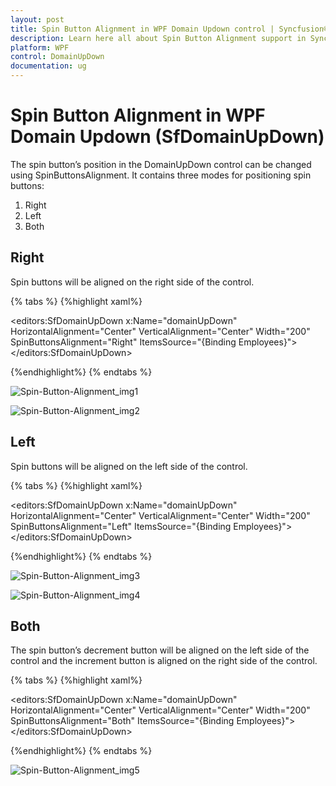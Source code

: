 ```yaml
---
layout: post
title: Spin Button Alignment in WPF Domain Updown control | Syncfusion®
description: Learn here all about Spin Button Alignment support in Syncfusion® WPF Domain Updown (SfDomainUpDown) control and more.
platform: WPF
control: DomainUpDown
documentation: ug
---
```


# Spin Button Alignment in WPF Domain Updown (SfDomainUpDown)

The spin button’s position in the DomainUpDown control can be changed using SpinButtonsAlignment. It contains three modes for positioning spin buttons:

1. Right
2. Left
3. Both

## Right

Spin buttons will be aligned on the right side of the control.

{% tabs %}
{%highlight xaml%}

<editors:SfDomainUpDown x:Name="domainUpDown"
                       HorizontalAlignment="Center"
                       VerticalAlignment="Center"
                       Width="200" 
                      SpinButtonsAlignment="Right"
                      ItemsSource="{Binding Employees}">
 </editors:SfDomainUpDown>

{%endhighlight%}
{% endtabs %}

![Spin-Button-Alignment_img1](Spin-Button-Alignment_images/Spin-Button-Alignment_img1.png)

![Spin-Button-Alignment_img2](Spin-Button-Alignment_images/Spin-Button-Alignment_img2.png)

## Left

Spin buttons will be aligned on the left side of the control.

{% tabs %}
{%highlight xaml%}

<editors:SfDomainUpDown x:Name="domainUpDown"
                       HorizontalAlignment="Center"
                       VerticalAlignment="Center"
                       Width="200" 
                      SpinButtonsAlignment="Left"
                      ItemsSource="{Binding Employees}">        </editors:SfDomainUpDown>

{%endhighlight%}
{% endtabs %}

![Spin-Button-Alignment_img3](Spin-Button-Alignment_images/Spin-Button-Alignment_img3.png)

![Spin-Button-Alignment_img4](Spin-Button-Alignment_images/Spin-Button-Alignment_img4.png)

## Both

The spin button’s decrement button will be aligned on the left side of the control and the increment button is aligned on the right side of the control.

{% tabs %}
{%highlight xaml%}

<editors:SfDomainUpDown x:Name="domainUpDown"
                       HorizontalAlignment="Center"
                       VerticalAlignment="Center"
                       Width="200" 
                      SpinButtonsAlignment="Both"
                      ItemsSource="{Binding Employees}">        
</editors:SfDomainUpDown>          

{%endhighlight%}
{% endtabs %}

![Spin-Button-Alignment_img5](Spin-Button-Alignment_images/Spin-Button-Alignment_img5.png)
